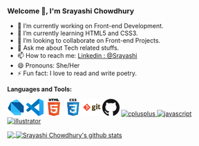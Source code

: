 ### Welcome 👋, I'm Srayashi Chowdhury 

- 🔭 I’m currently working on Front-end Development.
- 🌱 I’m currently learning HTML5 and CSS3.
- 👯 I’m looking to collaborate on Front-end Projects. 
- 💬 Ask me about Tech related stuffs.
- 📫 How to reach me: [Linkedin : @Srayashi](https://www.linkedin.com/in/srayashi-chowdhury-630209191/)
- 😄 Pronouns: She/Her
- ⚡ Fun fact: I love to read and write poetry.

**Languages and Tools:** 

<code><img height="40" src="https://raw.githubusercontent.com/github/explore/80688e429a7d4ef2fca1e82350fe8e3517d3494d/topics/dart/dart.png"></code>
<code><img height="40" src="https://raw.githubusercontent.com/github/explore/80688e429a7d4ef2fca1e82350fe8e3517d3494d/topics/visual-studio-code/visual-studio-code.png"></code>
<code><img height="40" src="https://raw.githubusercontent.com/github/explore/80688e429a7d4ef2fca1e82350fe8e3517d3494d/topics/html/html.png"></code>
<code><img height="40" src="https://raw.githubusercontent.com/github/explore/80688e429a7d4ef2fca1e82350fe8e3517d3494d/topics/css/css.png"></code>
<code><img height="40" src="https://raw.githubusercontent.com/github/explore/80688e429a7d4ef2fca1e82350fe8e3517d3494d/topics/git/git.png"></code>
<code><img height="40" src="https://raw.githubusercontent.com/github/explore/78df643247d429f6cc873026c0622819ad797942/topics/github/github.png"></code>
<a href="#" target="_blank"> <img src="https://raw.githubusercontent.com/isocpp/logos/master/cpp_logo.png" alt="cplusplus" width="40" height="40"/> </a> 
<a href="#" target="_blank"> <img src="https://user-images.githubusercontent.com/4727/38117842-2d270f22-336c-11e8-8413-e5daf9ae41e9.png" alt="javascript" width="40" height="40"/> </a> 
<a href="https://www.adobe.com/in/products/illustrator.html" target="_blank"> <img src="https://www.vectorlogo.zone/logos/adobe_illustrator/adobe_illustrator-icon.svg" alt="illustrator" width="40" height="40"/> </a> 

<a href="https://github.com/Sraya123">
  <img align="center" src="https://github-readme-stats.vercel.app/api/top-langs/?username=Sraya123&theme=buefy&hide_langs_below=1" />
</a>
<a href="https://github.com/Sraya123">
 <img align="center" src="https://github-readme-stats.vercel.app/api?username=Sraya123&show_icons=true&theme=buefy&line_height=27" alt="Srayashi Chowdhury's github stats"/>
</a>


